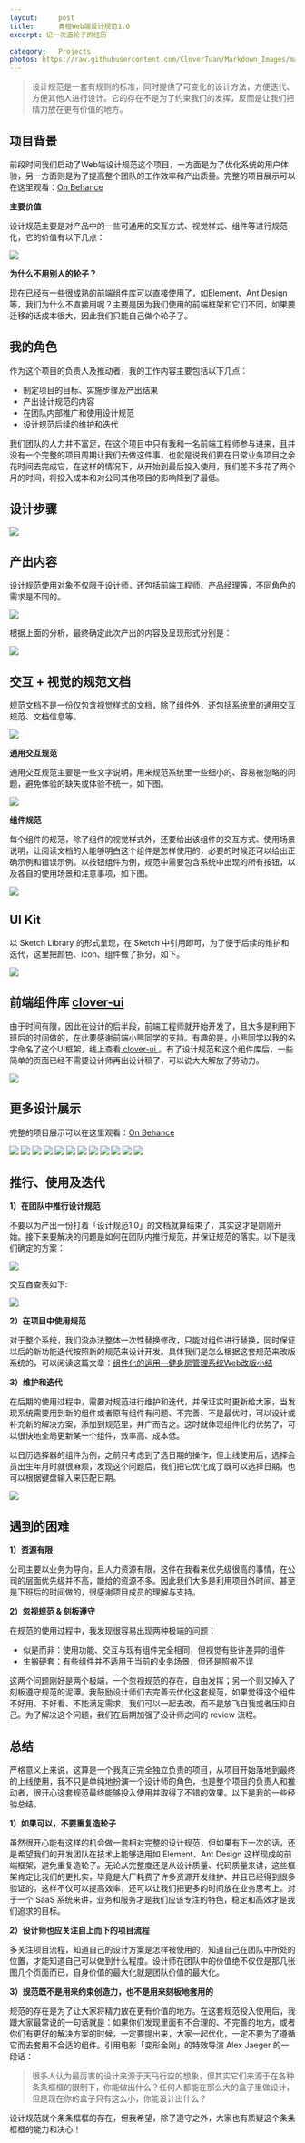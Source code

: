 ```yaml
---
layout:     post
title:      青橙Web端设计规范1.0
excerpt: 记一次造轮子的经历

category:	Projects
photos: https://raw.githubusercontent.com/CloverTuan/Markdown_Images/master/web-guidelines/guidelines-cover.png
---
```


> 设计规范是一套有规则的标准，同时提供了可变化的设计方法，方便迭代、方便其他人进行设计。它的存在不是为了约束我们的发挥，反而是让我们把精力放在更有价值的地方。

## 项目背景
前段时间我们启动了Web端设计规范这个项目，一方面是为了优化系统的用户体验，另一方面则是为了提高整个团队的工作效率和产出质量。完整的项目展示可以在这里观看：[On Behance](https://www.behance.net/gallery/71573697/Web10)

**主要价值**

设计规范主要是对产品中的一些可通用的交互方式、视觉样式、组件等进行规范化，它的价值有以下几点：

![](https://raw.githubusercontent.com/CloverTuan/Markdown_Images/master/web-guidelines/guidelines-1.png)

**为什么不用别人的轮子？**

现在已经有一些很成熟的前端组件库可以直接使用了，如Element、Ant Design 等，我们为什么不直接用呢？主要是因为我们使用的前端框架和它们不同，如果要迁移的话成本很大，因此我们只能自己做个轮子了。

## 我的角色
作为这个项目的负责人及推动者，我的工作内容主要包括以下几点：

* 制定项目的目标、实施步骤及产出结果
* 产出设计规范的内容
* 在团队内部推广和使用设计规范
* 设计规范后续的维护和迭代

我们团队的人力并不富足，在这个项目中只有我和一名前端工程师参与进来，且并没有一个完整的项目周期让我们去做这件事，也就是说我们要在日常业务项目之余花时间去完成它，在这样的情况下，从开始到最后投入使用，我们差不多花了两个月的时间，将投入成本和对公司其他项目的影响降到了最低。

## 设计步骤

![](https://raw.githubusercontent.com/CloverTuan/Markdown_Images/master/web-guidelines/guidelines-10.jpg)

## 产出内容
设计规范使用对象不仅限于设计师，还包括前端工程师、产品经理等，不同角色的需求是不同的。

![](https://raw.githubusercontent.com/CloverTuan/Markdown_Images/master/web-guidelines/guidelines-3.png)

根据上面的分析，最终确定此次产出的内容及呈现形式分别是：

![](https://raw.githubusercontent.com/CloverTuan/Markdown_Images/master/web-guidelines/guidelines-4.png)

## 交互 + 视觉的规范文档
规范文档不是一份仅包含视觉样式的文档，除了组件外，还包括系统里的通用交互规范、文档信息等。

![](https://raw.githubusercontent.com/CloverTuan/Markdown_Images/master/web-guidelines/guidelines-5.jpg)

**通用交互规范**

通用交互规范主要是一些文字说明，用来规范系统里一些细小的、容易被忽略的问题，避免体验的缺失或体验不统一，如下图。

![](https://raw.githubusercontent.com/CloverTuan/Markdown_Images/master/web-guidelines/guidelines-8.jpg)

**组件规范**

每个组件的规范，除了组件的视觉样式外，还要给出该组件的交互方式、使用场景说明，让阅读文档的人能够明白这个组件是怎样使用的，必要的时候还可以给出正确示例和错误示例。以按钮组件为例，规范中需要包含系统中出现的所有按钮，以及各自的使用场景和注意事项，如下图。

![](https://raw.githubusercontent.com/CloverTuan/Markdown_Images/master/web-guidelines/qcguidelines-7.png)

## UI Kit
以 Sketch Library 的形式呈现，在 Sketch 中引用即可，为了便于后续的维护和迭代，这里把颜色、icon、组件做了拆分，如下。

![](https://raw.githubusercontent.com/CloverTuan/Markdown_Images/master/web-guidelines/guidelines-6.jpg)

## 前端组件库 [clover-ui](https://qingchengfed.github.io/angular-clover-ui/) 

由于时间有限，因此在设计的后半段，前端工程师就开始开发了，且大多是利用下班后的时间做的，在此要感谢前端小熊同学的支持。有趣的是，小熊同学以我的名字命名了这个UI框架，线上查看[ clover-ui ](https://qingchengfed.github.io/angular-clover-ui/)。有了设计规范和这个组件库后，一些简单的页面已经不需要设计师再出设计稿了，可以说大大解放了劳动力。

![](https://raw.githubusercontent.com/CloverTuan/Markdown_Images/master/web-guidelines/guidelines-7.png)

## 更多设计展示

完整的项目展示可以在这里观看：[On Behance](https://www.behance.net/gallery/71573697/Web10)

![](https://raw.githubusercontent.com/CloverTuan/Markdown_Images/master/web-guidelines/qcguidelines-2.png)
![](https://raw.githubusercontent.com/CloverTuan/Markdown_Images/master/web-guidelines/qcguidelines-3.png)
![](https://raw.githubusercontent.com/CloverTuan/Markdown_Images/master/web-guidelines/qcguidelines-4.png)
![](https://raw.githubusercontent.com/CloverTuan/Markdown_Images/master/web-guidelines/qcguidelines-5.png)
![](https://raw.githubusercontent.com/CloverTuan/Markdown_Images/master/web-guidelines/qcguidelines-6.png)
![](https://raw.githubusercontent.com/CloverTuan/Markdown_Images/master/web-guidelines/qcguidelines-7.png)
![](https://raw.githubusercontent.com/CloverTuan/Markdown_Images/master/web-guidelines/qcguidelines-8.png)
![](https://raw.githubusercontent.com/CloverTuan/Markdown_Images/master/web-guidelines/qcguidelines-9.png)
![](https://raw.githubusercontent.com/CloverTuan/Markdown_Images/master/web-guidelines/qcguidelines-10.png)
![](https://raw.githubusercontent.com/CloverTuan/Markdown_Images/master/web-guidelines/qcguidelines-11.png)
![](https://raw.githubusercontent.com/CloverTuan/Markdown_Images/master/web-guidelines/qcguidelines-12.png)
![](https://raw.githubusercontent.com/CloverTuan/Markdown_Images/master/web-guidelines/qcguidelines-13.png)

## 推行、使用及迭代
**1）在团队中推行设计规范**

不要以为产出一份打着「设计规范1.0」的文档就算结束了，其实这才是刚刚开始。接下来要解决的问题是如何在团队内推行规范，并保证规范的落实。以下是我们确定的方案：

![](https://raw.githubusercontent.com/CloverTuan/Markdown_Images/master/web-guidelines/guidelines-12.png)

交互自查表如下:

![](https://raw.githubusercontent.com/CloverTuan/Markdown_Images/master/web-guidelines/guidelines-13.jpg)

**2）在项目中使用规范**

对于整个系统，我们没办法整体一次性替换修改，只能对组件进行替换，同时保证以后的新功能迭代按照新的规范来设计开发。具体我们是怎么根据这套规范来改版系统的，可以阅读这篇文章：[组件化的运用—健身房管理系统Web改版小结](http://clovertuan.github.io/2017/11/07/qcweb/)

**3）维护和迭代**

在后期的使用过程中，需要对规范进行维护和迭代，并保证实时更新给大家，当发现系统需要用到新的组件或者原有组件有问题、不完善、不是最优时，可以设计或补充新的解决方案，添加到规范里，并广而告之。这时就体现组件化的优势了，可以很快地全局更新某一个组件，效率高、成本低。

以日历选择器的组件为例，之前只考虑到了选日期的操作，但上线使用后，选择会员出生年月时就很麻烦，发现这个问题后，我们把它优化成了既可以选择日期，也可以根据键盘输入来匹配日期。

![](https://raw.githubusercontent.com/CloverTuan/Markdown_Images/master/web-guidelines/guidelines-11.png)

## 遇到的困难
**1）资源有限**

公司主要以业务为导向，且人力资源有限，这件在我看来优先级很高的事情，在公司的层面优先级并不高，能给的资源不多。因此我们大多是利用项目外时间、甚至是下班后的时间做的，很感谢项目成员的理解与支持。

**2）忽视规范 & 刻板遵守**

在规范的使用过程中，我发现很容易出现两种极端的问题：

* 似是而非：使用功能、交互与现有组件完全相同，但视觉有些许差异的组件
* 生搬硬套：有些组件并不适用于当前的业务场景，但还是照搬不误

这两个问题刚好是两个极端，一个忽视规范的存在，自由发挥；另一个则又掉入了刻板遵守规范的泥潭。我鼓励设计师们去完善去优化这套规范，如果觉得这个组件不好用、不好看、不能满足需求，我们可以一起去改，而不是放飞自我或者压抑自己。为了解决这个问题，我们在后期加强了设计师之间的 review 流程。

## 总结
严格意义上来说，这算是一个我真正完全独立负责的项目，从项目开始落地到最终的上线使用，我不只是单纯地扮演一个设计师的角色，也是整个项目的负责人和推动者，很开心这套规范最终能够投入使用并取得了不错的效果。以下是我的一些经验总结。

**1）如果可以，不要重复造轮子**

虽然很开心能有这样的机会做一套相对完整的设计规范，但如果有下一次的话，还是希望我们的开发团队在技术上能够选用如 Element、Ant Design 这样现成的前端框架，避免重复造轮子。无论从完整度还是从设计质量、代码质量来讲，这些框架肯定比我们的更扎实，毕竟是大厂耗费了许多资源开发维护、并且已经得到很多验证的。这样不仅可以提高效率，还可以让我们把更多的时间放在业务思考上。对于一个 SaaS 系统来讲，业务和服务才是我们应该专注的特色，稳定和高效才是我们追求的目标。

**2）设计师也应关注自上而下的项目流程**

多关注项目流程，知道自己的设计方案是怎样被使用的，知道自己在团队中所处的位置，才能知道自己可以做到什么程度。设计师在团队中的价值绝不仅仅是那几张图几个页面而已，自身价值的最大化就是团队价值的最大化。

**3）规范既不是用来约束创造力，也不是用来刻板地套用的**

规范的存在是为了让大家将精力放在更有价值的地方。在这套规范投入使用后，我跟大家最常说的一句话就是：如果你们发现里面有不合理的、不完善的地方，或者你们有更好的解决方案的时候，一定要提出来，大家一起优化，一定不要为了遵循它而去套用不合适的组件。引用电影「变形金刚」的特效导演 Alex Jaeger 的一段话：

> 很多人认为最厉害的设计来源于天马行空的想象，但其实它们来源于在各种条条框框的限制下，你能做出什么？任何人都能在那么大的盒子里做设计，但是现在你的盒子只有这么小，你能设计出什么？

设计规范就个条条框框的存在，但我希望，除了遵守之外，大家也有质疑这个条条框框的能力和决心！

